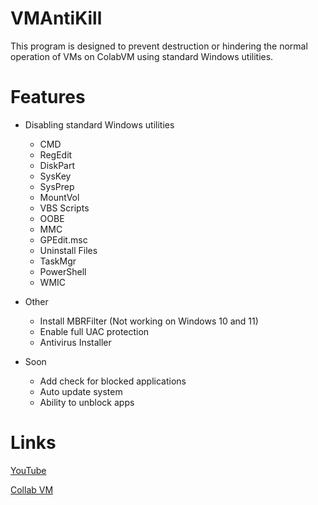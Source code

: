 # VMAntiKill
This program is designed to prevent destruction or hindering the normal operation of VMs on ColabVM using standard Windows utilities.

# Features
* Disabling standard Windows utilities
  * CMD
  * RegEdit
  * DiskPart
  * SysKey
  * SysPrep
  * MountVol
  * VBS Scripts
  * OOBE
  * MMC
  * GPEdit.msc
  * Uninstall Files
  * TaskMgr
  * PowerShell
  * WMIC

* Other
  * Install MBRFilter (Not working on Windows 10 and 11)
  * Enable full UAC protection
  * Antivirus Installer

* Soon
  * Add check for blocked applications
  * Auto update system
  * Ability to unblock apps

# Links
[YouTube](https://youtube.com/DesConnet)

[Collab VM](http://computernewb.com/collab-vm)
